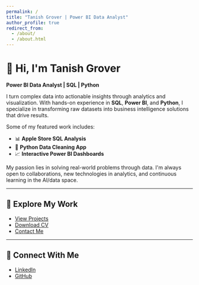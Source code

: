 ```yaml
---
permalink: /
title: "Tanish Grover | Power BI Data Analyst"
author_profile: true
redirect_from:
  - /about/
  - /about.html
---
```


# 👋 Hi, I'm Tanish Grover  
**Power BI Data Analyst | SQL | Python**

I turn complex data into actionable insights through analytics and visualization. With hands-on experience in **SQL**, **Power BI**, and **Python**, I specialize in transforming raw datasets into business intelligence solutions that drive results.

Some of my featured work includes:
- 📊 **Apple Store SQL Analysis**
- 🧹 **Python Data Cleaning App**
- 📈 **Interactive Power BI Dashboards**

My passion lies in solving real-world problems through data. I'm always open to collaborations, new technologies in analytics, and continuous learning in the AI/data space.

---

## 🚀 Explore My Work

- [View Projects](/portfolio)
- [Download CV](/files/Tanish_Grover_CV.pdf)
- [Contact Me](/contact)

---

## 🔗 Connect With Me

- [LinkedIn](https://linkedin.com/in/tanishgrover2004)
- [GitHub](https://github.com/tanish8851)
